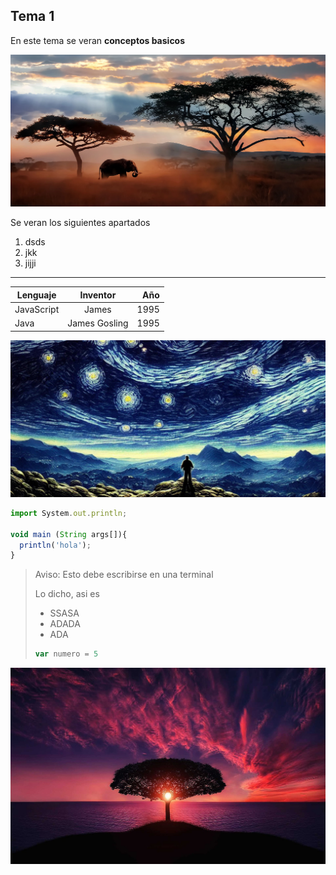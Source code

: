 ## Tema 1

En este tema se veran **conceptos basicos**

![Lenguajes de programacion](./assets/img1.webp)

Se veran los siguientes apartados

1. dsds
2. jkk
3. jijji

---

Lenguaje   |   Inventor   |   Año
-----------|:--------------:|--------:
JavaScript |James         |1995
Java       |James Gosling |1995

![JavaScript](./assets/img2.jpg)

```javascript
import System.out.println;

void main (String args[]){
  println('hola');
}
```
> Aviso: Esto debe escribirse en una terminal
>
> Lo dicho, asi es
> - SSASA
> - ADADA
> - ADA
> ```javascript
> var numero = 5
> ```
> 
![NodeJs](./assets/img3.png)
